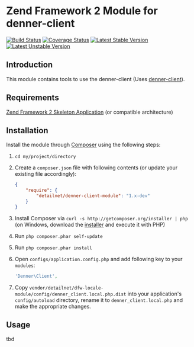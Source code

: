 # Zend Framework 2 Module for denner-client

[![Build Status](https://travis-ci.org/detailnet/dfw-locale-module.svg?branch=master)](https://travis-ci.org/detailnet/dfw-locale-module)
[![Coverage Status](https://img.shields.io/coveralls/detailnet/dfw-locale-module.svg)](https://coveralls.io/r/detailnet/dfw-locale-module)
[![Latest Stable Version](https://poser.pugx.org/detailnet/dfw-locale-module/v/stable.svg)](https://packagist.org/packages/detailnet/dfw-locale-module)
[![Latest Unstable Version](https://poser.pugx.org/detailnet/dfw-locale-module/v/unstable.svg)](https://packagist.org/packages/detailnet/dfw-locale-module)

## Introduction
This module contains tools to use the denner-client (Uses [denner-client](https://github.com/detailnet/denner-client)).

## Requirements
[Zend Framework 2 Skeleton Application](http://www.github.com/zendframework/ZendSkeletonApplication) (or compatible architecture)

## Installation
Install the module through [Composer](http://getcomposer.org/) using the following steps:

  1. `cd my/project/directory`
  
  2. Create a `composer.json` file with following contents (or update your existing file accordingly):

     ```json
     {
         "require": {
             "detailnet/denner-client-module": "1.x-dev"
         }
     }
     ```
  3. Install Composer via `curl -s http://getcomposer.org/installer | php` (on Windows, download
     the [installer](http://getcomposer.org/installer) and execute it with PHP)
     
  4. Run `php composer.phar self-update`
     
  5. Run `php composer.phar install`
  
  6. Open `configs/application.config.php` and add following key to your `modules`:

     ```php
     'Denner\Client',
     ```

  7. Copy `vendor/detailnet/dfw-locale-module/config/denner_client.local.php.dist` into your application's
     `config/autoload` directory, rename it to `denner_client.local.php` and make the appropriate changes.

## Usage
tbd
